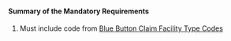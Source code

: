 #### Summary of the Mandatory Requirements

1.  Must include code from [Blue Button Claim Facility Type Codes](ValueSet-clm-fac-type-cd.html)